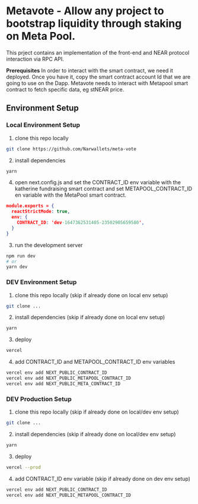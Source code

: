 # Metavote - Allow any project to bootstrap liquidity through staking on Meta Pool.
This prject contains an implementation of the front-end and NEAR protocol interaction via RPC API.


**Prerequisites**
In order to interact with the smart contract, we need it deployed. Once you have it, copy the smart contract account Id that we are going to use on the Dapp.
Metavote needs to interact with Metapool smart contract to fetch specific data, eg stNEAR price.


## Environment Setup

### Local Environment Setup
1. clone this repo locally
```bash
git clone https://github.com/Narwallets/meta-vote

```
2. install dependencies
```bash
yarn
```
4. open next.config.js and set the CONTRACT_ID env variable with the katherine fundraising smart contract and set METAPOOL_CONTRACT_ID en variable with the MetaPool smart contract.
```json
module.exports = {
  reactStrictMode: true,
  env: {
    CONTRACT_ID: 'dev-1647362531405-23502905659580',
  }
}
````
3. run the development server
```bash
npm run dev
# or
yarn dev
```

### DEV Environment Setup
1. clone this repo locally (skip if already done on local env setup)
```bash
git clone ...
```
2. install dependencies (skip if already done on local env setup)
```bash
yarn
```
3. deploy
```bash
vercel
```
4. add CONTRACT_ID and METAPOOL_CONTRACT_ID env variables
```bash
vercel env add NEXT_PUBLIC_CONTRACT_ID 
vercel env add NEXT_PUBLIC_METAPOOL_CONTRACT_ID
vercel env add NEXT_PUBLIC_META_CONTRACT_ID

```

### DEV Production Setup
1. clone this repo locally (skip if already done on local/dev env setup)
```bash
git clone ... 
```
2. install dependencies (skip if already done on local/dev env setup)
```bash
yarn 
```
3. deploy
```bash
vercel --prod
```
4. add CONTRACT_ID env variable (skip if already done on dev env setup)
```bash
vercel env add NEXT_PUBLIC_CONTRACT_ID
vercel env add NEXT_PUBLIC_METAPOOL_CONTRACT_ID
```
